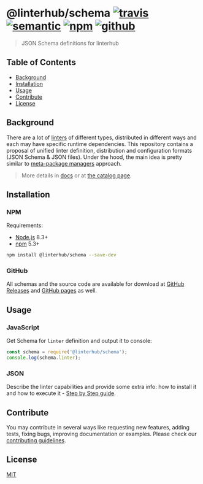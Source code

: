 # @linterhub/schema [![travis][travis-shield]][travis-url] [![semantic][semantic-shield]][semantic-url] [![npm][npm-shield]][npm-url] [![github][github-shield]][github-url]

> JSON Schema definitions for linterhub

## Table of Contents

- [Background](#background)
- [Installation](#installation)
- [Usage](#usage)
- [Contribute](#contribute)
- [License](#license)

## Background

There are a lot of [linters][linter-url] of different types, distributed
in different ways and each may have specific runtime dependencies.
This repository contains a proposal of unified linter definition,
distribution and configuration formats (JSON Schema & JSON files).
Under the hood, the main idea is pretty similar to
[meta-package managers][meta-url] approach.

> More details in [docs][doc-url] or at [the catalog page][catalog-url].

## Installation

### NPM

Requirements:

- [Node.js][node-js] 8.3+
- [npm][npm] 5.3+

```bash
npm install @linterhub/schema --save-dev
```

### GitHub

All schemas and the source code are available for download
at [GitHub Releases][github-release-url] and
[GitHub pages][github-pages-url] as well.

## Usage

### JavaScript

Get Schema for `linter` definition and output it to console:

```javascript
const schema = require('@linterhub/schema');
console.log(schema.linter);
```

### JSON

Describe the linter capabilities and provide some extra info:
how to install it and how to execute it - [Step by Step guide][doc-url].

## Contribute

You may contribute in several ways like requesting new features,
adding tests, fixing bugs, improving documentation or examples.
Please check our [contributing guidelines][contributing].

## License

[MIT][license-url]

[travis-shield]: https://img.shields.io/travis/linterhub/schema/master.svg
[travis-url]: https://travis-ci.org/linterhub/schema/branches
[semantic-shield]: https://img.shields.io/badge/%20%20%F0%9F%93%A6%F0%9F%9A%80-semantic--release-e10079.svg
[semantic-url]: https://github.com/semantic-release/semantic-release
[npm-shield]: https://img.shields.io/npm/v/@linterhub/schema.svg
[npm-url]: https://www.npmjs.com/package/@linterhub/schema
[npm]: https://www.npmjs.com
[node-js]: https://nodejs.org
[github-shield]: https://img.shields.io/github/release/linterhub/schema.svg?label=github
[github-url]: https://github.com/linterhub/schema
[github-release-url]: https://github.com/linterhub/schema/releases
[github-pages-url]: https://github.com/linterhub/schema/tree/gh-pages
[schema-url]: http://json-schema.org/
[web-url]: https://schema.linterhub.com
[doc-url]: ./doc/
[linter-url]: https://en.wikipedia.org/wiki/List_of_tools_for_static_code_analysis
[license-url]: ./license.md
[catalog-url]: https://github.com/linterhub/catalog
[meta-url]: https://en.wikipedia.org/wiki/List_of_software_package_management_systems#Meta_package_managers
[contributing]: ./github/CONTRIBUTING.md
